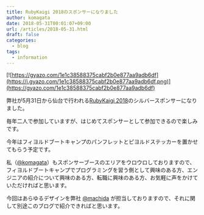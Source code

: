 ```yaml
---
title: RubyKaigi 2018のスポンサーになりました
author: komagata
date: 2018-05-31T00:01:07+09:00
url: /articles/2018-05-31.html
draft: false
categories:
  - blog
tags:
  - information
---
```

[![https://gyazo.com/1e1c38588375cabf2b0e877aa9adb6df](https://i.gyazo.com/1e1c38588375cabf2b0e877aa9adb6df.png)](https://gyazo.com/1e1c38588375cabf2b0e877aa9adb6df)

弊社が5月31日から仙台で行われる[RubyKaigi 2018](http://rubykaigi.org/2018)のシルバースポンサーになりました。

毎年二人で参加していますが、はじめてスポンサーとして参加できるので楽しみです。

今年はフィヨルドブートキャンプのパンフレットとピヨルドステッカーを置かせてもらう予定です。

私（[@komagata](https://twitter.com/komagata)）もスポンサーブースのエリアをウロウロしておりますので、フィヨルドブートキャンプでプログラミングを習う側として興味のある方、エンジニアの紹介について興味のある方、転職に興味のある方、お気軽に声をかけていただければと思います。

今回はあらゆるデザインを弊社 [@machida](https://twitter.com/machida) が担当しておりますので、それに関して別途このブログで紹介できればと思います。
